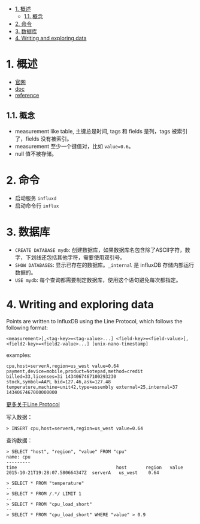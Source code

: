 <!-- TOC -->

- [1. 概述](#1-概述)
    - [1.1. 概念](#11-概念)
- [2. 命令](#2-命令)
- [3. 数据库](#3-数据库)
- [4. Writing and exploring data](#4-writing-and-exploring-data)

<!-- /TOC -->

# 1. 概述

* [官网](https://www.influxdata.com/)
* [doc](https://docs.influxdata.com/influxdb/v1.2/)
* [reference](https://docs.influxdata.com/influxdb/v1.2/query_language/spec/)

## 1.1. 概念

* measurement like table, 主键总是时间, tags 和 fields 是列，tags 被索引了，fields 没有被索引。
* measurement 至少一个键值对，比如 `value=0.6`。
* null 值不被存储。


# 2. 命令

* 启动服务 `influxd`
* 启动命令行 `influx`


# 3. 数据库

* `CREATE DATABASE mydb`: 创建数据库，如果数据库名包含除了ASCII字符，数字，下划线还包括其他字符，需要使用双引号。
* `SHOW DATABASES`: 显示已存在的数据库。`_internal` 是 influxDB 存储内部运行数据的。
* `USE mydb`: 每个查询都需要制定数据库，使用这个语句避免每次都指定。

# 4. Writing and exploring data

Points are written to InfluxDB using the Line Protocol, which follows the following format:

```
<measurement>[,<tag-key>=<tag-value>...] <field-key>=<field-value>[,<field2-key>=<field2-value>...] [unix-nano-timestamp]
```

examples:

```
cpu,host=serverA,region=us_west value=0.64
payment,device=mobile,product=Notepad,method=credit billed=33,licenses=3i 1434067467100293230
stock,symbol=AAPL bid=127.46,ask=127.48
temperature,machine=unit42,type=assembly external=25,internal=37 1434067467000000000
```

[更多关于Line Protocol](https://docs.influxdata.com/influxdb/v1.2/write_protocols/line_protocol_reference/)

写入数据：

```
> INSERT cpu,host=serverA,region=us_west value=0.64
```

查询数据：

```
> SELECT "host", "region", "value" FROM "cpu"
name: cpu
---------
time		    	                     host     	region   value
2015-10-21T19:28:07.580664347Z  serverA	  us_west	 0.64
```

```
> SELECT * FROM "temperature"
--
> SELECT * FROM /.*/ LIMIT 1
--
> SELECT * FROM "cpu_load_short"
--
> SELECT * FROM "cpu_load_short" WHERE "value" > 0.9
```

